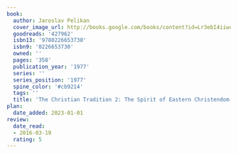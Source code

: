 ```yaml
---
book:
  author: Jaroslav Pelikan
  cover_image_url: http://books.google.com/books/content?id=Lr3ebI4iiwcC&printsec=frontcover&img=1&zoom=1&edge=curl&source=gbs_api
  goodreads: '427962'
  isbn13: '9780226653730'
  isbn9: '0226653730'
  owned: ''
  pages: '358'
  publication_year: '1977'
  series: ''
  series_position: '1977'
  spine_color: '#cb9214'
  tags: ''
  title: 'The Christian Tradition 2: The Spirit of Eastern Christendom 600-1700'
plan:
  date_added: 2023-01-01
review:
  date_read:
  - 2016-03-19
  rating: 5
---
```

